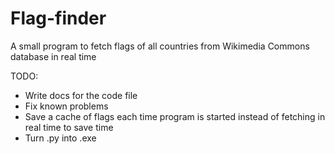 # Flag-finder
A small program to fetch flags of all countries from Wikimedia Commons database in real time

TODO:
- Write docs for the code file
- Fix known problems
- Save a cache of flags each time program is started instead of fetching in real time to save time
- Turn .py into .exe
